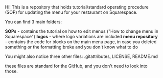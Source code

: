 Hi!
This is a repository that holds tutorial/standard operating procedure (SOP) for updating the menu for your restaurant on Squarespace.

You can find 3 main folders:

**SOPs** - contains the tutorial on how to edit menus ("How to change menu in Squarespace")
**logos** - where logo variations are included
**menu repository** - contains the code for blocks on the main menu page, in case you deleted something or the formatting broke and you don't know what to do


You might also notice three other files:
.gitattributes, LICENSE, README.md

these files are standard for the GitHub, and you don't need to look into those.
